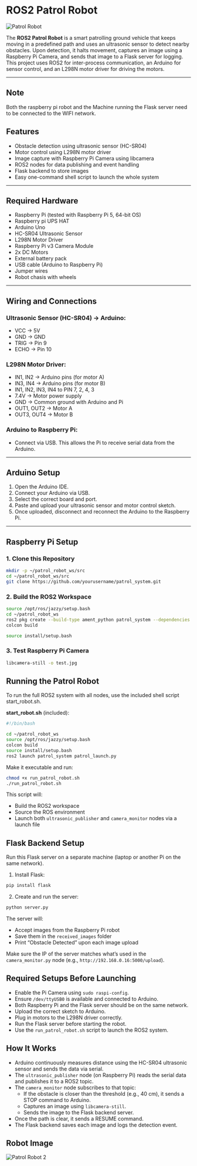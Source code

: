 # ROS2 Patrol Robot

![Patrol Robot](images/patrol_robot.jpg)

The **ROS2 Patrol Robot** is a smart patrolling ground vehicle that keeps moving in a predefined path and uses an ultrasonic sensor to detect nearby obstacles. Upon detection, it halts movement, captures an image using a Raspberry Pi Camera, and sends that image to a Flask server for logging. This project uses ROS2 for inter-process communication, an Arduino for sensor control, and an L298N motor driver for driving the motors.

---

## Note
Both the raspberry pi robot and the Machine running the Flask server need to be connected to the WIFI network.

## Features

- Obstacle detection using ultrasonic sensor (HC-SR04)
- Motor control using L298N motor driver
- Image capture with Raspberry Pi Camera using libcamera
- ROS2 nodes for data publishing and event handling
- Flask backend to store images
- Easy one-command shell script to launch the whole system

---

## Required Hardware

- Raspberry Pi (tested with Raspberry Pi 5, 64-bit OS)
- Raspberry pi UPS HAT
- Arduino Uno
- HC-SR04 Ultrasonic Sensor
- L298N Motor Driver
- Raspberry Pi v3 Camera Module
- 2x DC Motors
- External battery pack
- USB cable (Arduino to Raspberry Pi)
- Jumper wires
- Robot chasis with wheels

---

## Wiring and Connections

### Ultrasonic Sensor (HC-SR04) → Arduino:
- VCC → 5V
- GND → GND
- TRIG → Pin 9
- ECHO → Pin 10

### L298N Motor Driver:
- IN1, IN2 → Arduino pins (for motor A)
- IN3, IN4 → Arduino pins (for motor B)
- IN1, IN2, IN3, IN4 to PIN 7, 2, 4, 3
- 7.4V → Motor power supply
- GND → Common ground with Arduino and Pi
- OUT1, OUT2 → Motor A
- OUT3, OUT4 → Motor B

### Arduino to Raspberry Pi:
- Connect via USB. This allows the Pi to receive serial data from the Arduino.

---

## Arduino Setup

1. Open the Arduino IDE.
2. Connect your Arduino via USB.
3. Select the correct board and port.
4. Paste and upload your ultrasonic sensor and motor control sketch.
5. Once uploaded, disconnect and reconnect the Arduino to the Raspberry Pi.

---

## Raspberry Pi Setup

### 1. Clone this Repository

```bash
mkdir -p ~/patrol_robot_ws/src
cd ~/patrol_robot_ws/src
git clone https://github.com/yourusername/patrol_system.git
```

### 2. Build the ROS2 Workspace

```bash
source /opt/ros/jazzy/setup.bash
cd ~/patrol_robot_ws
ros2 pkg create --build-type ament_python patrol_system --dependencies rclpy std-msgs
colcon build
```


```bash
source install/setup.bash
```

### 3. Test Raspberry Pi Camera

```bash
libcamera-still -o test.jpg
```

## Running the Patrol Robot

To run the full ROS2 system with all nodes, use the included shell script start_robot.sh.

**start_robot.sh** (included):

```bash
#!/bin/bash

cd ~/patrol_robot_ws
source /opt/ros/jazzy/setup.bash
colcon build
source install/setup.bash
ros2 launch patrol_system patrol_launch.py
```

Make it executable and run:

```bash
chmod +x run_patrol_robot.sh
./run_patrol_robot.sh
```

This script will:

- Build the ROS2 workspace
- Source the ROS environment
- Launch both `ultrasonic_publisher` and `camera_monitor` nodes via a launch file

## Flask Backend Setup

Run this Flask server on a separate machine (laptop or another Pi on the same network).

1. Install Flask:

```bash
pip install flask
```

2. Create and run the server:

```bash
python server.py
```

The server will:

- Accept images from the Raspberry Pi robot
- Save them in the `received_images` folder
- Print “Obstacle Detected” upon each image upload

Make sure the IP of the server matches what’s used in the `camera_monitor.py` node (e.g., `http://192.168.0.16:5000/upload`).

## Required Setups Before Launching

- Enable the Pi Camera using `sudo raspi-config`.
- Ensure `/dev/ttyUSB0` is available and connected to Arduino.
- Both Raspberry Pi and the Flask server should be on the same network.
- Upload the correct sketch to Arduino.
- Plug in motors to the L298N driver correctly.
- Run the Flask server before starting the robot.
- Use the `run_patrol_robot.sh` script to launch the ROS2 system.

## How It Works

- Arduino continuously measures distance using the HC-SR04 ultrasonic sensor and sends the data via serial.
- The `ultrasonic_publisher` node (on Raspberry Pi) reads the serial data and publishes it to a ROS2 topic.
- The `camera_monitor` node subscribes to that topic:
  - If the obstacle is closer than the threshold (e.g., 40 cm), it sends a STOP command to Arduino.
  - Captures an image using `libcamera-still`.
  - Sends the image to the Flask backend server.
- Once the path is clear, it sends a RESUME command.
- The Flask backend saves each image and logs the detection event.

## Robot Image

![Patrol Robot 2](images/patrol_robot_2.jpg)
